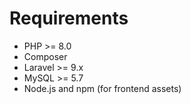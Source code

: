 # Requirements

- PHP >= 8.0
- Composer
- Laravel >= 9.x
- MySQL >= 5.7
- Node.js and npm (for frontend assets)
